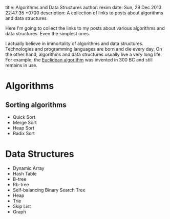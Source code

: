 title: Algorithms and Data Structures
author: rexim
date: Sun, 29 Dec 2013 22:47:35 +0700
description: A collection of links to posts about algorithms and data structures

Here I'm going to collect the links to my posts about various
algorithms and data structures. Even the simplest ones.

I actually believe in immortality of algorithms and data
structures. Technologies and programming languages are born and die
every day. On the other hand, algorithms and data structures usually
live a very long life. For example, the
[Euclidean algorithm](http://en.wikipedia.org/wiki/Euclidean_algorithm)
was invented in 300 BC and still remains in use.

# Algorithms #

## Sorting algorithms ##

* Quick Sort
* Merge Sort
* Heap Sort
* Radix Sort

# Data Structures #

* Dynamic Array
* Hash Table
* B-tree
* Rb-tree
* Self-balancing Binary Search Tree
* Heap
* Trie
* Skip List
* Graph
